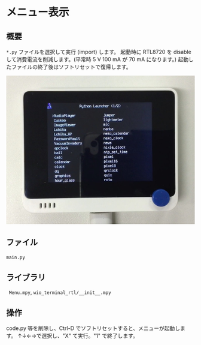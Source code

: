 # メニュー表示

## 概要
`*.py` ファイルを選択して実行 (import) します。
起動時に RTL8720 を disable して消費電流を削減します。(平常時 5 V 100 mA が 70 mA になります。)
起動したファイルの終了後はソフトリセットで復帰します。

[![YouTube](./Menu.jpg)](https://www.youtube.com/watch?v=-xqw1cK0C4o)

## ファイル
   `main.py`

## ライブラリ
   ` Menu.mpy`, `wio_terminal_rtl/__init__.mpy`

## 操作
code.py 等を削除し、Ctrl-D でソフトリセットすると、メニューが起動します。
↑↓←→で選択し、"X" て実行。"1" で終了します。

    
